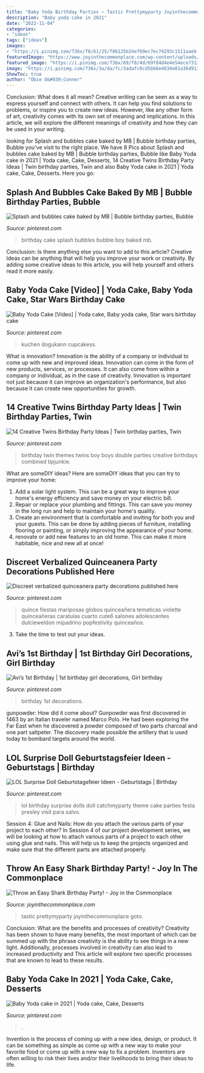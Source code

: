 ```yaml
---
title: "Baby Yoda Birthday Parties ~ Tastic Prettymyparty Joyinthecommonplace Goto"
description: "Baby yoda cake in 2021"
date: "2022-11-04"
categories:
- "ideas"
tags: ["ideas"]
images:
- "https://i.pinimg.com/736x/f8/61/25/f86125b24ef69ec7ec74293c1511aaeb.jpg"
featuredImage: "https://www.joyinthecommonplace.com/wp-content/uploads/2020/05/Shark-Party-side-view.jpg"
featured_image: "https://i.pinimg.com/736x/69/f8/4d/69f84d4e4e54ece73135054351894da5.jpg"
image: "https://i.pinimg.com/736x/3a/da/fc/3adafc0cd5bb6e4834e01a36d913a566.jpg"
ShowToc: true
author: "Obie O&#039;Conner"
---
```



Conclusion: What does it all mean?
Creative writing can be seen as a way to express yourself and connect with others. It can help you find solutions to problems, or inspire you to create new ideas. However, like any other form of art, creativity comes with its own set of meaning and implications. In this article, we will explore the different meanings of creativity and how they can be used in your writing.

	

		
looking for Splash and bubbles cake baked by MB | Bubble birthday parties, Bubble you've visit to the right place. We have 8 Pics about Splash and bubbles cake baked by MB | Bubble birthday parties, Bubble like Baby Yoda cake in 2021 | Yoda cake, Cake, Desserts, 14 Creative Twins Birthday Party Ideas | Twin birthday parties, Twin and also Baby Yoda cake in 2021 | Yoda cake, Cake, Desserts. Here you go:
		
    
## Splash And Bubbles Cake Baked By MB | Bubble Birthday Parties, Bubble

<img loading=lazy src="https://i.pinimg.com/736x/57/a8/4e/57a84ec58cdf7ed5d03001cd27b23483.jpg" onerror="this.onerror=null;this.src='https://tse1.mm.bing.net/th?id=OIP.YTuPUVutKOFyMPUF33VSCQHaNJ&amp;pid=15.1';" alt="Splash and bubbles cake baked by MB | Bubble birthday parties, Bubble">

_Source: pinterest.com_

>birthday cake splash bubbles bubble boy baked mb. 

	

Conclusion: Is there anything else you want to add to this article?
Creative Ideas can be anything that will help you improve your work or creativity. By adding some creative ideas to this article, you will help yourself and others read it more easily.

    
## Baby Yoda Cake [Video] | Yoda Cake, Baby Yoda Cake, Star Wars Birthday Cake

<img loading=lazy src="https://i.pinimg.com/736x/34/24/58/342458bf314bfa4ae8779ca94f13dde6.jpg" onerror="this.onerror=null;this.src='https://tse1.mm.bing.net/th?id=OIP.z3lzrfasO2N6oIAsBtrZVwHaKZ&amp;pid=15.1';" alt="Baby Yoda Cake [Video] | Yoda cake, Baby yoda cake, Star wars birthday cake">

_Source: pinterest.com_

>kuchen dogukann cupcakess. 

	

What is innovation?
Innovation is the ability of a company or individual to come up with new and improved ideas. Innovation can come in the form of new products, services, or processes. It can also come from within a company or individual, as in the case of creativity. Innovation is important not just because it can improve an organization's performance, but also because it can create new opportunities for growth.

    
## 14 Creative Twins Birthday Party Ideas | Twin Birthday Parties, Twin

<img loading=lazy src="https://i.pinimg.com/736x/e0/f1/58/e0f15894a983f129e7bd929d65fe3ba3--twin-birthday-parties-girl-birthday.jpg" onerror="this.onerror=null;this.src='https://tse3.mm.bing.net/th?id=OIP.12RjchzjaaCXSb46Oqe7SwHaO7&amp;pid=15.1';" alt="14 Creative Twins Birthday Party Ideas | Twin birthday parties, Twin">

_Source: pinterest.com_

>birthday twin themes twins boy boys double parties creative birthdays combined tipjunkie. 

	

What are someDIY ideas?
Here are someDIY ideas that you can try to improve your home:
1. Add a solar light system. This can be a great way to improve your home's energy efficiency and save money on your electric bill.
2. Repair or replace your plumbing and fittings. This can save you money in the long run and help to maintain your home's quality.
3. Create an environment that is comfortable and inviting for both you and your guests. This can be done by adding pieces of furniture, installing flooring or painting, or simply improving the appearance of your home.
4. renovate or add new features to an old home. This can make it more habitable, nice and new all at once!

    
## Discreet Verbalized Quinceanera Party Decorations Published Here

<img loading=lazy src="https://i.pinimg.com/736x/69/f8/4d/69f84d4e4e54ece73135054351894da5.jpg" onerror="this.onerror=null;this.src='https://tse3.mm.bing.net/th?id=OIP.gzJCDFoPBjgAum_ChQnQ0AHaLH&amp;pid=15.1';" alt="Discreet verbalized quinceanera party decorations published here">

_Source: pinterest.com_

>quince fiestas mariposas globos quinceañera tematicas violette quinceañeras caratulas cuarto cute6 salones adolescentes dulcieweldon mipadrino popfestivity quinceaños. 

	

3. Take the time to test out your ideas.

    
## Avi’s 1st Birthday | 1st Birthday Girl Decorations, Girl Birthday

<img loading=lazy src="https://i.pinimg.com/736x/b7/97/b1/b797b19fb23e8085bc6705542bdf4a91.jpg" onerror="this.onerror=null;this.src='https://tse1.mm.bing.net/th?id=OIP.HM79PPbrcWMtQ8NKztMIjQHaNL&amp;pid=15.1';" alt="Avi’s 1st Birthday | 1st birthday girl decorations, Girl birthday">

_Source: pinterest.com_

>birthday 1st decorations. 

	

gunpowder: How did it come about?
Gunpowder was first discovered in 1463 by an Italian traveler named Marco Polo. He had been exploring the Far East when he discovered a powder composed of two parts charcoal and one part saltpeter. The discovery made possible the artillery that is used today to bombard targets around the world.

    
## LOL Surprise Doll Geburtstagsfeier Ideen - Geburtstags | Birthday

<img loading=lazy src="https://i.pinimg.com/736x/f8/61/25/f86125b24ef69ec7ec74293c1511aaeb.jpg" onerror="this.onerror=null;this.src='https://tse3.mm.bing.net/th?id=OIP.-eAuUQpU2IIRK9tsv3VFJQHaJ3&amp;pid=15.1';" alt="LOL Surprise Doll Geburtstagsfeier Ideen - Geburtstags | Birthday">

_Source: pinterest.com_

>lol birthday surprise dolls doll catchmyparty theme cake parties festa presley visit para salvo. 

	

Session 4: Glue and Nails: How do you attach the various parts of your project to each other?
In Session 4 of our project development series, we will be looking at how to attach various parts of a project to each other using glue and nails. This will help us to keep the projects organized and make sure that the different parts are attached properly.

    
## Throw An Easy Shark Birthday Party! - Joy In The Commonplace

<img loading=lazy src="https://www.joyinthecommonplace.com/wp-content/uploads/2020/05/Shark-Party-side-view.jpg" onerror="this.onerror=null;this.src='https://tse2.mm.bing.net/th?id=OIP.oP6nCDK2vRz4ZfQy0jOiegHaLH&amp;pid=15.1';" alt="Throw an Easy Shark Birthday Party! - Joy in the Commonplace">

_Source: joyinthecommonplace.com_

>tastic prettymyparty joyinthecommonplace goto. 

	

Conclusion: What are the benefits and processes of creativity?
Creativity has been shown to have many benefits, the most important of which can be summed up with the phrase creativity is the ability to see things in a new light. Additionally, processes involved in creativity can also lead to increased productivity and This article will explore two specific processes that are known to lead to these results.

    
## Baby Yoda Cake In 2021 | Yoda Cake, Cake, Desserts

<img loading=lazy src="https://i.pinimg.com/736x/3a/da/fc/3adafc0cd5bb6e4834e01a36d913a566.jpg" onerror="this.onerror=null;this.src='https://tse3.mm.bing.net/th?id=OIP.FXiIkHouW0Hx_uOJ5c6gxwHaJ3&amp;pid=15.1';" alt="Baby Yoda cake in 2021 | Yoda cake, Cake, Desserts">

_Source: pinterest.com_

>. 

	

Invention is the process of coming up with a new idea, design, or product. It can be something as simple as come up with a new way to make your favorite food or come up with a new way to fix a problem. Inventors are often willing to risk their lives and/or their livelihoods to bring their ideas to life.

